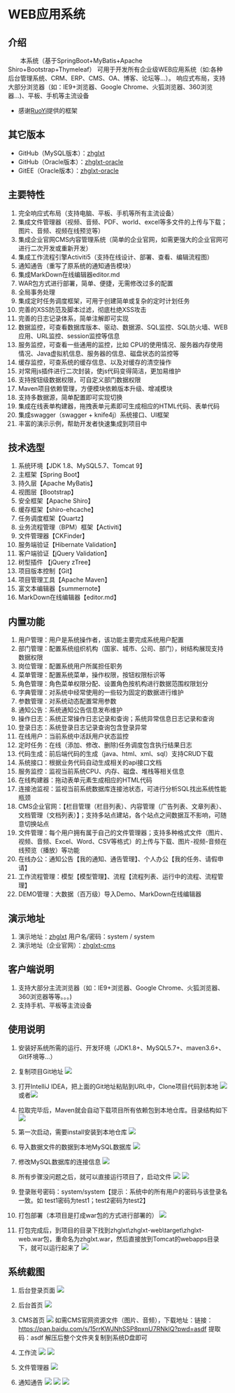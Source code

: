 # WEB应用系统

## 介绍
&emsp;&emsp;本系统（基于SpringBoot+MyBatis+Apache Shiro+Bootstrap+Thymeleaf） 可用于开发所有企业级WEB应用系统（如:各种后台管理系统、CRM、ERP、CMS、OA、博客、论坛等...）。
响应式布局，支持大部分浏览器（如：IE9+浏览器、Google Chrome、火狐浏览器、360浏览器...)、平板、手机等主流设备

- 感谢[RuoYi](https://gitee.com/y_project/RuoYi "若依")提供的框架

## 其它版本
- GitHub（MySQL版本）：[zhglxt](https://github.com/liuwy-dlsdys/zhglxt "WEB应用系统")
- GitHub（Oracle版本）：[zhglxt-oracle](https://github.com/liuwy-dlsdys/zhglxt-oracle "WEB应用系统-Oracle版本")
- GitEE（Oracle版本）：[zhglxt-oracle](https://gitee.com/liuwy_dlsdys/zhglxt-oracle "WEB应用系统-Oracle版本")

## 主要特性
1. 完全响应式布局（支持电脑、平板、手机等所有主流设备）
2. 集成文件管理器（视频、音频、PDF、world、excel等多文件的上传与下载；图片、音频、视频在线预览等）
3. 集成企业官网CMS内容管理系统（简单的企业官网，如需更强大的企业官网可进行二次开发或重新开发）
4. 集成工作流程引擎Activiti5（支持在线设计、部署、查看、编辑流程图）
5. 通知通告（重写了原系统的通知通告模块）
6. 集成MarkDown在线编辑器editor.md
7. WAR包方式进行部署，简单、便捷，无需修改过多的配置
8. 全局事务处理
9. 集成定时任务调度框架，可用于创建简单或复杂的定时计划任务
10. 完善的XSS防范及脚本过滤，彻底杜绝XSS攻击
11. 完善的日志记录体系，简单注解即可实现
12. 数据监控，可查看数据库版本、驱动、数据源、SQL监控、SQL防火墙、WEB应用、URL监控、session监控等信息
13. 服务监控，可查看一些通用的监控，比如 CPU的使用情况、服务器内存使用情况、Java虚拟机信息、服务器的信息、磁盘状态的监控等
14. 缓存监控，可查系统的缓存信息、以及对缓存的清空操作
15. 对常用js插件进行二次封装，使js代码变得简洁，更加易维护
16. 支持按钮级数据权限，可自定义部门数据权限
17. Maven项目依赖管理，方便模块依赖版本升级、增减模块
18. 支持多数据源，简单配置即可实现切换
19. 集成在线表单构建器，拖拽表单元素即可生成相应的HTML代码、表单代码
20. 集成swagger（swagger + knife4j）系统接口、UI框架
21. 丰富的演示示例，帮助开发者快速集成到项目中

## 技术选型
1. 系统环境【JDK 1.8、MySQL5.7、Tomcat 9】
2. 主框架【Spring Boot】
3. 持久层【Apache MyBatis】
4. 视图层【Bootstrap】
5. 安全框架【Apache Shiro】
6. 缓存框架【shiro-ehcache】
7. 任务调度框架【Quartz】
8. 业务流程管理（BPM）框架【Activiti】
9. 文件管理器【CKFinder】
10. 服务端验证【Hibernate Validation】
11. 客户端验证【jQuery Validation】
12. 树型插件 【jQuery zTree】
13. 项目版本控制【Git】
14. 项目管理工具【Apache Maven】
15. 富文本编辑器【summernote】
16. MarkDown在线编辑器【editor.md】

## 内置功能
1.  用户管理：用户是系统操作者，该功能主要完成系统用户配置
2.  部门管理：配置系统组织机构（国家、城市、公司、部门），树结构展现支持数据权限
3.  岗位管理：配置系统用户所属担任职务
4.  菜单管理：配置系统菜单，操作权限，按钮权限标识等
5.  角色管理：角色菜单权限分配、设置角色按机构进行数据范围权限划分
6.  字典管理：对系统中经常使用的一些较为固定的数据进行维护
7.  参数管理：对系统动态配置常用参数
8.  通知公告：系统通知公告信息发布维护
9.  操作日志：系统正常操作日志记录和查询；系统异常信息日志记录和查询
10. 登录日志：系统登录日志记录查询包含登录异常
11. 在线用户：当前系统中活跃用户状态监控
12. 定时任务：在线（添加、修改、删除)任务调度包含执行结果日志
13. 代码生成：前后端代码的生成（java、html、xml、sql）支持CRUD下载 
14. 系统接口：根据业务代码自动生成相关的api接口文档
15. 服务监控：监视当前系统CPU、内存、磁盘、堆栈等相关信息
16. 在线构建器：拖动表单元素生成相应的HTML代码
17. 连接池监视：监视当前系统数据库连接池状态，可进行分析SQL找出系统性能瓶颈
18. CMS企业官网：【栏目管理（栏目列表）、内容管理（广告列表、文章列表）、文档管理（文档列表）】；支持多站点建站，各个站点之间数据互不影响，可随意切换站点
19. 文件管理：每个用户拥有属于自己的文件管理器；支持多种格式文件（图片、视频、音频、Excel、Word、CSV等格式）的上传与下载、图片-视频-音频在线预览（播放）等功能
20. 在线办公：通知公告【我的通知、通告管理】、个人办公【我的任务、请假申请】
21. 工作流程管理：模型【模型管理】、流程【流程列表、运行中的流程、流程管理】
22. DEMO管理：大数据（百万级）导入Demo、MarkDown在线编辑器

## 演示地址
1. 演示地址：[zhglxt](http://8.134.117.219:8080/zhglxt "WEB应用系统") 用户名/密码：system / system
2. 演示地址（企业官网）：[zhglxt-cms](http://8.134.117.219:8080/zhglxt/cms/index.html "企业官网")

## 客户端说明
1.  支持大部分主流浏览器（如：IE9+浏览器、Google Chrome、火狐浏览器、360浏览器等等。。。)
2.  支持手机、平板等主流设备

## 使用说明
1. 安装好系统所需的运行、开发环境（JDK1.8+、MySQL5.7+、maven3.6+、Git环境等...）
2. 复制项目Git地址
   ![](zhglxt-web/src/main/resources/static/img/sys/direction/a.png)

3. 打开IntelliJ IDEA，把上面的Git地址粘贴到URL中，Clone项目代码到本地
   ![](zhglxt-web/src/main/resources/static/img/sys/direction/b.png)
   或者![](zhglxt-web/src/main/resources/static/img/sys/direction/b2.png)

4. 拉取完毕后，Maven就会自动下载项目所有依赖包到本地仓库。目录结构如下
   ![](zhglxt-web/src/main/resources/static/img/sys/direction/c.png)

5. 第一次启动，需要install安装到本地仓库
   ![](zhglxt-web/src/main/resources/static/img/sys/direction/d.png)

6. 导入数据文件的数据到本地MySQL数据库
   ![](zhglxt-web/src/main/resources/static/img/sys/direction/e.png)

7. 修改MySQL数据库的连接信息
   ![](zhglxt-web/src/main/resources/static/img/sys/direction/f.png)

8. 所有步骤没问题之后，就可以直接运行项目了，启动文件
   ![](zhglxt-web/src/main/resources/static/img/sys/direction/g.png)
   ![](zhglxt-web/src/main/resources/static/img/sys/direction/g2.png)

9. 登录账号密码：system/system【提示：系统中的所有用户的密码与该登录名一致。如 test1密码为test1；test2密码为test2】

10. 打包部署（本项目是打成war包的方式进行部署的）
    ![](zhglxt-web/src/main/resources/static/img/sys/direction/h.png)

11. 打包完成后，到项目的目录下找到zhglxt\zhglxt-web\target\zhglxt-web.war包，重命名为zhglxt.war，然后直接放到Tomcat的webapps目录下，就可以运行起来了
    ![](zhglxt-web/src/main/resources/static/img/sys/direction/i.png)

## 系统截图
1. 后台登录页面
   ![](zhglxt-web/src/main/resources/static/img/sys/a.png)

2. 后台首页
   ![](zhglxt-web/src/main/resources/static/img/sys/b.png)

3. CMS首页
   ![](zhglxt-web/src/main/resources/static/img/sys/c.png)
   如需CMS官网资源文件（图片、音频），下载地址：链接：https://pan.baidu.com/s/15rrKWJNhSSP8pxnU7RNklQ?pwd=asdf 提取码：asdf 解压后整个文件夹复制到系统D盘即可

4. 工作流
   ![](zhglxt-web/src/main/resources/static/img/sys/d.png)
   ![](zhglxt-web/src/main/resources/static/img/sys/d2.png)

5. 文件管理器
   ![](zhglxt-web/src/main/resources/static/img/sys/e.png)

6. 通知通告
   ![](zhglxt-web/src/main/resources/static/img/sys/f.png)
   ![](zhglxt-web/src/main/resources/static/img/sys/f2.png)
   ![](zhglxt-web/src/main/resources/static/img/sys/f3.png)